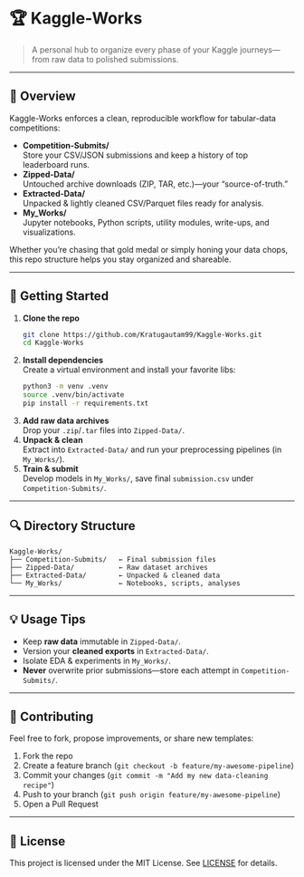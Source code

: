 # 🏆 Kaggle-Works

> A personal hub to organize every phase of your Kaggle journeys—from raw data to polished submissions.

---

## 📖 Overview

Kaggle-Works enforces a clean, reproducible workflow for tabular-data competitions:

- **Competition-Submits/**  
  Store your CSV/JSON submissions and keep a history of top leaderboard runs.  
- **Zipped-Data/**  
  Untouched archive downloads (ZIP, TAR, etc.)—your “source-of-truth.”  
- **Extracted-Data/**  
  Unpacked & lightly cleaned CSV/Parquet files ready for analysis.  
- **My_Works/**  
  Jupyter notebooks, Python scripts, utility modules, write-ups, and visualizations.

Whether you’re chasing that gold medal or simply honing your data chops, this repo structure helps you stay organized and shareable.

---

## 🚀 Getting Started

1. **Clone the repo**  
   ```bash
   git clone https://github.com/Kratugautam99/Kaggle-Works.git
   cd Kaggle-Works
   ```
2. **Install dependencies**  
   Create a virtual environment and install your favorite libs:
   ```bash
   python3 -m venv .venv
   source .venv/bin/activate
   pip install -r requirements.txt
   ```
3. **Add raw data archives**  
   Drop your `.zip`/`.tar` files into `Zipped-Data/`.  
4. **Unpack & clean**  
   Extract into `Extracted-Data/` and run your preprocessing pipelines (in `My_Works/`).  
5. **Train & submit**  
   Develop models in `My_Works/`, save final `submission.csv` under `Competition-Submits/`.

---

## 🔍 Directory Structure

```
Kaggle-Works/
├── Competition-Submits/   ← Final submission files
├── Zipped-Data/           ← Raw dataset archives
├── Extracted-Data/        ← Unpacked & cleaned data
└── My_Works/              ← Notebooks, scripts, analyses
```

---

## 💡 Usage Tips

-  Keep **raw data** immutable in `Zipped-Data/`.  
-  Version your **cleaned exports** in `Extracted-Data/`.  
-  Isolate EDA & experiments in `My_Works/`.  
-  **Never** overwrite prior submissions—store each attempt in `Competition-Submits/`.

---

## 🤝 Contributing

Feel free to fork, propose improvements, or share new templates:

1. Fork the repo  
2. Create a feature branch (`git checkout -b feature/my-awesome-pipeline`)  
3. Commit your changes (`git commit -m "Add my new data-cleaning recipe"`)  
4. Push to your branch (`git push origin feature/my-awesome-pipeline`)  
5. Open a Pull Request

---

## 📜 License

This project is licensed under the MIT License. See [LICENSE](LICENSE) for details.  
